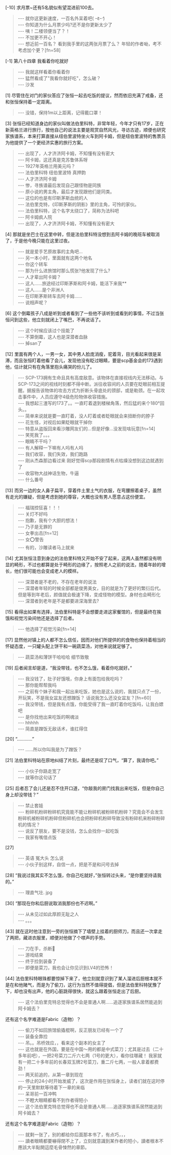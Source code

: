 
[-10] 求月票~还有5名貌似有望混进前100去。
>--- 就你这更新速度，一百名外呆着吧( ｰ̀εｰ́ )<br>
>--- 你知道为什么月票少吗?还不是你更新太少了<br>
>--- 咦！二楼领便当了？！<br>
>--- 不加更不开心！<br>
>--- 想近前一百名？
看到我手里的这两张月票了么？
年轻的作者呦，考不考虑加个更？[fn=58]<br>

[-1] 第八十四章 我看着你吃就好
>--- 我就这样看着你看着你<br>
>--- 猛然看成了"我看你就好吃"，怎么破？<br>
>--- 沙发<br>

[1] 尽管住在对门的家伙答应了张恒一起去吃饭的提议，然而依旧充满了戒备，还和张恒保持着一定距离。
>--- 没错，保持1m以上距离，记得戴口罩！<br>

[3] 张恒已经知道身边的家伙叫做法伯里科特，非常年轻，今年才只有17岁，正在新英格兰进行旅行，按他自己的说法主要是观赏自然风光，寻访古迹，顺便也研究家族谱系，本来打算直接从纽伯里波特坐火车到阿卡姆，但是纽伯里波特的售票员为他提供了一个更经济实惠的旅行方案。
>--- 出现了，人才济济阿卡姆，不知懂有没有密大<br>
>--- 阿卡姆，这还真是克苏鲁体系呀<br>
>--- 1927年英格兰用美元吗？<br>
>--- 法伯里科特
纽伯里波特
真押韵<br>
>--- 人才济济阿卡姆<br>
>--- 惨，寻族谱最后发现自己跟怪物是同族<br>
>--- 原小说的男主角，最后才发现跟他们是同类。<br>
>--- 这位的也是有印斯茅斯血统的人<br>
>--- 法伯里克特，《印斯茅斯的阴影》里的主角，可怜的家伙。<br>
>--- 法伯里科特，这个名字太绕口了，简称为法科吧<br>
>--- 阿卡姆疯人院<br>
>--- 出现了，人才济济阿卡姆，不知懂有没有密大<br>

[4] 那就是坐巴士在这里中转，但是法伯里科特没想到去阿卡姆的晚班车被取消了，于是他今晚只能在这里过夜。
>--- 就是爱手艺原故事的主角吧...<br>
>--- 另一本小时，里面就有这两个地名<br>
>--- 你这个转车<br>
>--- 那为什么进旅馆时那么慌张?他发现了什么?<br>
>--- 人才辈出阿卡姆？<br>
>--- 这人……旅途经过印斯茅斯和阿卡姆，能活下来我**<br>
>--- 这人……是个非洲人<br>
>--- 在印斯茅斯转车去阿卡姆……<br>
>--- 说相声呢？<br>

[6] 这个倒霉孩子八成是听到或者看到了一些他不该听到或看到的事情，不过当张恒问到这些，他立刻就闭上了嘴巴，不再说话了。
>--- 这个时候应该过个技能了<br>
>--- 不算倒霉，这人也是深潜者血脉<br>
>--- 掉san了<br>

[12] 里面有两个人，一男一女，其中男人脸庞消瘦，驼着背，目光看起来很是呆滞，而且张恒盯着他看了会儿，发现他没有眨过眼睛，要是scp基金会的173遇到他，估计就只有在角落里抱头痛哭的份儿了。
>--- SCP-173拥有生命且具有高度敌意。该物体在直接视线内无法移动。与SCP-173之间的视线时刻都不得中断。派往收容间的人员要在眨眼前相互提醒。据报告该物体的攻击方式为折断头骨底处的颈部，或是勒颈。在一起攻击事件中，人员应遵守4级危险物体收容措施。<br>
>--- 我想起三渣写的173了。。一直盯着退到楼梯角落，然后猛的来个180°回头。。<br>
>--- 简单来说就是要一直盯着，没人盯着或者眨眼就会来扭断你的脖子<br>
>--- 花生怪，对视后如果眨眼就干掉你<br>
>--- 特意从盗版回来看沙雕网友们的…但是好像…没发现啥玩意[fn=14]<br>
>--- 笑死我了。。。<br>
>--- 眼睛不干吗？<br>
>--- 有人解释一下嘛有人吗有人吗<br>
>--- 我们收容，我们失效，我们跑路<br>
>--- 刚从杰森那边看过来 刚好觉得scp那段剧情有点枯燥没想到这边就遇到了<br>
>--- 收容物大战神话生物，牛逼<br>
>--- 什么番号<br>

[13] 而另一边的女人鼻子扁平，穿着件土里土气的衣服，在弯腰擦着桌子，虽然有走光的嫌疑，但是考虑到她的尊容，大概也没有男人愿意占这份便宜。
>--- 福瑞控狂喜！！！<br>
>--- 关灯不好吗<br>
>--- 抱歉，我有个大胆的想法！<br>
>--- 乃子是无罪的<br>
>--- 女拳出击[fn=12]<br>
>--- 女⭕警告<br>
>--- 有的，沙雕读者马上就来<br>

[14] 尤其张恒注意到身边的法伯里科特又开始不安了起来，这两人虽然都没有明显的畸形，不过也都算是处于畸形的边缘了，按照老人之前的说法，随着年龄的增长，他们很可能也会变成老人的模样。
>--- 深潜者是不老的，不存在老年的说法<br>
>--- 深潜者年轻的时候全部都是俊男美女，目的就是为了更好的繁衍后代。但是等到年老后，颜值就会极速下降，变成怪物的模型。身材也会畸形化<br>
>--- 深潜者到老年是不是都要进深海里去?<br>

[15] 看得出如果有选择，法伯里科特是不会想要走进这家餐馆的，但是最终在挨饿和视觉污染间他还是选择了后者。
>--- 他选择了视觉污染[fn=14]<br>

[17] 显然他对镇上的人都不怎么信任，因而对他们所提供的的食物也保持着相当的怀疑态度，一只罐头配上饼干和一碗蔬菜汤，对他来说就足够了。
>--- 蔬菜汤和薄饼干哈哈哈 细节致敬<br>

[19] 后者闻言却是道，“我没带钱，也不怎么饿，看着你吃就好。”
>--- 我没钱了，肚子好饿哦，你身上有面包给我吃吗？<br>
>--- 那你能帮帮我吗<br>
>--- 之前有个妹子和我一起出来吃饭，她也是这么说的，我就只点了一份，开玩笑，不是我女盆友还想蹭饭？
话说我怎么还没女盆友？[fn=60]<br>
>--- 我没带钱，但是我有点饿，你能受得了我一直盯着你吃饭吗，让我白嫖吧<br>
>--- 是你找他出来吃饭的啊魂淡<br>
>--- hhhhh<br>
>--- 简直是蹭饭无敌话术，谁扛得住<br>

[20] “…………”
>--- ……所以你叫我是为了蹭饭？<br>

[21] 法伯里科特站在原地纠结了片刻，最终还是叹了口气，“算了，我请你吧。”
>--- 小伙子你路走宽了<br>
>--- 就等你这句话了<br>

[25] 后者忍了会儿还是忍不住开口道，“你敲我的房门找我出来吃饭，但是你自己身上却没带钱？”
>--- 禁止套娃<br>
>--- 粉碎机粉碎粉碎机究竟能不能让粉碎机被粉碎机粉碎？究竟会不会发生粉碎机被粉碎机粉碎但粉碎机也会把粉碎机粉碎导致没有粉碎机来粉碎粉碎机的情况？<br>
>--- 说反了朋友，要不是没钱，怎么会找你一起吃饭<br>
>--- 我家有嘴借点饭<br>

[27] 
>--- 英语 冤大头 怎么说<br>
>--- 小伙子别这样，自信一点，把是不是和问号去掉<br>

[28] “我说过我其实不怎么饿，你自己吃就好，”张恒转过头来，“是你要坚持请我的。”
>--- 理直气壮. jpg<br>

[30] “那现在你和后厨说取消我那份也不迟啊。”
>--- 从未见过如此厚颜无耻之人<br>
>--- 。。。<br>

[43] 就在这时他注意到一旁的张恒摘下了墙壁上挂着的厨师刀，而且还一次拿走了两把，藏进衣服里，顺便对他做了个噤声的手势。
>--- 刀在手，杀断🐶<br>
>--- 游戏结束<br>
>--- 终于捡到装备了<br>
>--- 即便是菜刀，我也会让你见识到LV4的恐怖！<br>

[44] 法伯里科特眼珠都要惊掉下来了，他立刻就意识到了某人溜进后厨根本就不是在和他赌气，而是为了偷刀，这行为当然不值得提倡，但是法伯里科特犹豫了下，却也没有出声，他的心脏跳得很快，就这么跟着张恒走出了后厨。
>--- 这个法伯里克特总觉得也不会是普通人啊……追逐家族谱系居然能追到阿卡姆去？

还有这个名字难道是Fabric（造物）？<br>
>--- 偷刀不如回旅馆偷撬棍啊，反正朋友已经有一个了<br>
>--- 装备全靠捡<br>
>--- 吊。。吊桥效应，，看来这个副本的女主了<br>
>--- 这也就是在外国，要是在中国～用的都是中式菜刀；尤其是过去（二十多年前吧），一把2号菜刀二斤六七两（1号的更大），看你往哪藏！
我家就有一把二十多年前的长春双玉牌2号菜刀，重二斤七两，一般人拿着都费劲！<br>
>--- 两天前追的，从第一章到现在<br>
>--- 停止的24小时开始发威了，这次是作用在张恒身上，读者们就在这时停的一天里默默等待着下一章的来临<br>
>--- 呆哥前一百冲鸭<br>
>--- 不瞪大眼睛都看不到作者得短小<br>
>--- 这个法伯里克特总觉得也不会是普通人啊……追逐家族谱系居然能追到阿卡姆去？

还有这个名字难道是Fabric（造物）？<br>
>--- 就剩一张了，别的都给你后面那本书了，有点巧，，，<br>
>--- 讀者眼睛都要嚇得閉不上了，立刻就意識到某作者的短小，讀者根本不應該大半點開這麼毛骨悚然的章節。<br>
